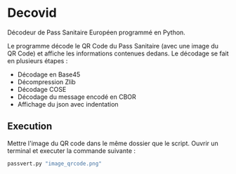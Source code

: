 # Decovid
Décodeur de Pass Sanitaire Européen programmé en Python.

Le programme décode le QR Code du Pass Sanitaire (avec une image du QR Code) et affiche les informations contenues dedans.
Le décodage se fait en plusieurs étapes :
- Décodage en Base45
- Décompression Zlib
- Décodage COSE
- Décodage du message encodé en CBOR
- Affichage du json avec indentation

## Execution

Mettre l'image du QR code dans le même dossier que le script.
Ouvrir un terminal et executer la commande suivante :

```bash
passvert.py "image_qrcode.png"
```

